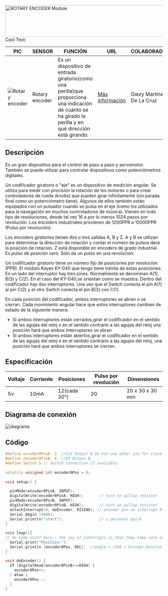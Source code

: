 <a href="https://cooltext.com"><img src="https://images.cooltext.com/5470638.png" width="1325" height="102" alt="ROTARY ENCODER Module" /></a>
<a href="http://cooltext.com" target="_top"><img src="https://cooltext.com/images/ct_pixel.gif" width="80" height="15" alt="Cool Text: Logo and Graphics Generator" border="0" /></a>


PIC | SENSOR | FUNCIÓN | URL | COLABORADOR
------------ | -------------| -------------| -------------| -------------
![Rotary encoder](https://microjpm.com/_files/200002168-184e5194a4/ky040%20encoder.jpg) | Rotary encoder |  Es un dispositivo de entrada giratorio(como una perilla)que proporciona una indicación de cuánto se ha girado la perilla y en qué dirección está girando. | [Más información](https://circuits4you.com/2016/05/13/rotary-encoder-arduino-ky-040/#:~:text=%20Arduino%20Rotary%20Encoder%20Module%20KY-040%20%201,and%20Z.%20A%20and%20B%20are...%20More%20) | Giezy Martínez De La Cruz

## Descripción

Es un gran dispositivo para el control de paso a paso y servomotor. También se puede utilizar para controlar dispositivos como potenciómetros digitales.

Un codificador giratorio o "eje" es un dispositivo de medición angular. Se utiliza para medir con precisión la rotación de los motores o para crear controladores de rueda (knobs) que pueden girar infinitamente (sin parada final como un potenciómetro tiene). Algunos de ellos también están equipados con un pulsador cuando se pulsa en el eje (como los utilizados para la navegación en muchos controladores de música). Vienen en todo tipo de resoluciones, desde tal vez 16 a por lo menos 1024 pasos por revolución. Los encoders industriales provienen de 1200PPR a 10000PPR (Pulso por revolución).

Los encoders giratorios tienen dos o tres salidas A, B y Z. A y B se utilizan para determinar la dirección de rotación y contar el número de pulsos dará la posición de rotación. Z está disponible en encoders de grado industrial. Es pulso de posición cero. Sólo da un pulso en una revolución.

Un codificador giratorio tiene un número fijo de posiciones por revolución (PPR). El módulo Keyes KY-040 que tengo tiene treinta de estas posiciones. En un lado del interruptor hay tres pines. Normalmente se denominan A(1), B(3) y C(2). En el caso del KY-040,se orientan como se muestra. Dentro del codificador hay dos interruptores. Una vez que el Switch conecta el pin A(1) al pin C(2) y el otro Switch conecta el pin B(3) con C(1).

En cada posición del codificador, ambos interruptores se abren o se cierran. Cada movimiento angular hace que estos interruptores cambien de estado de la siguiente manera:

- Si ambos interruptores están cerrados,girar el codificador en el sentido de las agujas del reloj o en el sentido contrario a las agujas del reloj una posición hará que ambos interruptores se abran
- Si ambos interruptores están abiertos,girar el codificador en el sentido de las agujas del reloj o en el sentido contrario a las agujas del reloj, una posición hará que ambos interruptores se cierren.

## Especificación
 Voltaje | Corriente | Posiciones | Pulso por revolución | Dimensiones 
 ---| ---| ---| ---| ---
 5v| 10mA| 12(cada 30°)| 20| 20 x 30 x 30 mm
 
## Diagrama de conexión
![diagrama](https://circuits4you.com/wp-content/uploads/2016/05/Encoder-Arduino-Circuit.png)

## Código
```c++
#define encoder0PinA  2  //CLK Output A Do not use other pin for clock as we are using interrupt
#define encoder0PinB  4  //DT Output B
#define Switch 5 // Switch connection if available
 
volatile unsigned int encoder0Pos = 0;
 
void setup() { 
 
  pinMode(encoder0PinA, INPUT); 
  digitalWrite(encoder0PinA, HIGH);       // turn on pullup resistor
  pinMode(encoder0PinB, INPUT); 
  digitalWrite(encoder0PinB, HIGH);       // turn on pullup resistor
  attachInterrupt(0, doEncoder, RISING); // encoder pin on interrupt 0 - pin2
  Serial.begin (9600);
  Serial.println("start");                // a personal quirk
} 
 
void loop(){
// do some stuff here - the joy of interrupts is that they take care of themselves
  Serial.print("Position:");
  Serial.println (encoder0Pos, DEC);  //Angle = (360 / Encoder_Resolution) * encoder0Pos
}
 
void doEncoder() {
  if (digitalRead(encoder0PinB)==HIGH) {
    encoder0Pos++;
  } else {
    encoder0Pos--;
  }
}
```

